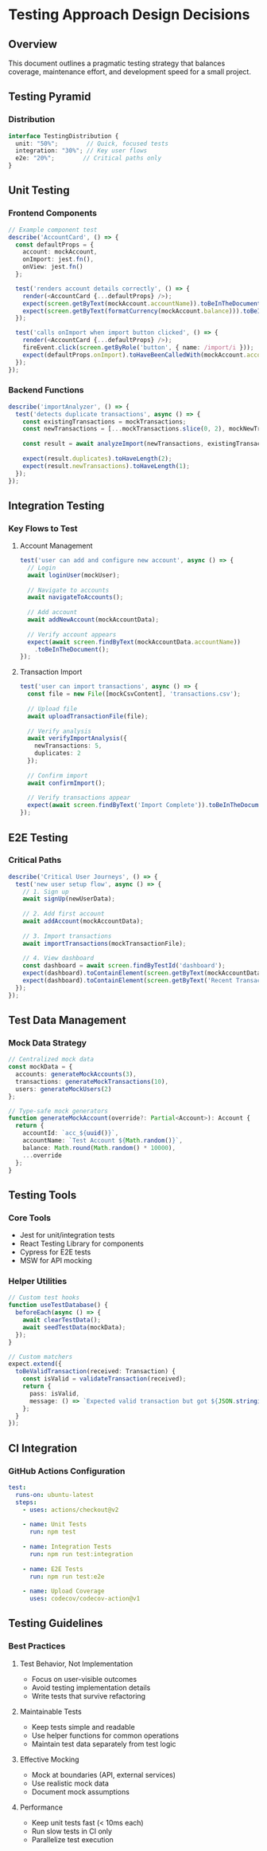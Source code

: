# Testing Approach Design Decisions

## Overview
This document outlines a pragmatic testing strategy that balances coverage, maintenance effort, and development speed for a small project.

## Testing Pyramid

### Distribution
```typescript
interface TestingDistribution {
  unit: "50%";        // Quick, focused tests
  integration: "30%"; // Key user flows
  e2e: "20%";        // Critical paths only
}
```

## Unit Testing

### Frontend Components
```typescript
// Example component test
describe('AccountCard', () => {
  const defaultProps = {
    account: mockAccount,
    onImport: jest.fn(),
    onView: jest.fn()
  };

  test('renders account details correctly', () => {
    render(<AccountCard {...defaultProps} />);
    expect(screen.getByText(mockAccount.accountName)).toBeInTheDocument();
    expect(screen.getByText(formatCurrency(mockAccount.balance))).toBeInTheDocument();
  });

  test('calls onImport when import button clicked', () => {
    render(<AccountCard {...defaultProps} />);
    fireEvent.click(screen.getByRole('button', { name: /import/i }));
    expect(defaultProps.onImport).toHaveBeenCalledWith(mockAccount.accountId);
  });
});
```

### Backend Functions
```typescript
describe('importAnalyzer', () => {
  test('detects duplicate transactions', async () => {
    const existingTransactions = mockTransactions;
    const newTransactions = [...mockTransactions.slice(0, 2), mockNewTransaction];
    
    const result = await analyzeImport(newTransactions, existingTransactions);
    
    expect(result.duplicates).toHaveLength(2);
    expect(result.newTransactions).toHaveLength(1);
  });
});
```

## Integration Testing

### Key Flows to Test
1. Account Management
   ```typescript
   test('user can add and configure new account', async () => {
     // Login
     await loginUser(mockUser);
     
     // Navigate to accounts
     await navigateToAccounts();
     
     // Add account
     await addNewAccount(mockAccountData);
     
     // Verify account appears
     expect(await screen.findByText(mockAccountData.accountName))
       .toBeInTheDocument();
   });
   ```

2. Transaction Import
   ```typescript
   test('user can import transactions', async () => {
     const file = new File([mockCsvContent], 'transactions.csv');
     
     // Upload file
     await uploadTransactionFile(file);
     
     // Verify analysis
     await verifyImportAnalysis({
       newTransactions: 5,
       duplicates: 2
     });
     
     // Confirm import
     await confirmImport();
     
     // Verify transactions appear
     expect(await screen.findByText('Import Complete')).toBeInTheDocument();
   });
   ```

## E2E Testing

### Critical Paths
```typescript
describe('Critical User Journeys', () => {
  test('new user setup flow', async () => {
    // 1. Sign up
    await signUp(newUserData);
    
    // 2. Add first account
    await addAccount(mockAccountData);
    
    // 3. Import transactions
    await importTransactions(mockTransactionFile);
    
    // 4. View dashboard
    const dashboard = await screen.findByTestId('dashboard');
    expect(dashboard).toContainElement(screen.getByText(mockAccountData.accountName));
    expect(dashboard).toContainElement(screen.getByText('Recent Transactions'));
  });
});
```

## Test Data Management

### Mock Data Strategy
```typescript
// Centralized mock data
const mockData = {
  accounts: generateMockAccounts(3),
  transactions: generateMockTransactions(10),
  users: generateMockUsers(2)
};

// Type-safe mock generators
function generateMockAccount(override?: Partial<Account>): Account {
  return {
    accountId: `acc_${uuid()}`,
    accountName: `Test Account ${Math.random()}`,
    balance: Math.round(Math.random() * 10000),
    ...override
  };
}
```

## Testing Tools

### Core Tools
- Jest for unit/integration tests
- React Testing Library for components
- Cypress for E2E tests
- MSW for API mocking

### Helper Utilities
```typescript
// Custom test hooks
function useTestDatabase() {
  beforeEach(async () => {
    await clearTestData();
    await seedTestData(mockData);
  });
}

// Custom matchers
expect.extend({
  toBeValidTransaction(received: Transaction) {
    const isValid = validateTransaction(received);
    return {
      pass: isValid,
      message: () => `Expected valid transaction but got ${JSON.stringify(received)}`
    };
  }
});
```

## CI Integration

### GitHub Actions Configuration
```yaml
test:
  runs-on: ubuntu-latest
  steps:
    - uses: actions/checkout@v2
    
    - name: Unit Tests
      run: npm test
      
    - name: Integration Tests
      run: npm run test:integration
      
    - name: E2E Tests
      run: npm run test:e2e
      
    - name: Upload Coverage
      uses: codecov/codecov-action@v1
```

## Testing Guidelines

### Best Practices
1. Test Behavior, Not Implementation
   - Focus on user-visible outcomes
   - Avoid testing implementation details
   - Write tests that survive refactoring

2. Maintainable Tests
   - Keep tests simple and readable
   - Use helper functions for common operations
   - Maintain test data separately from test logic

3. Effective Mocking
   - Mock at boundaries (API, external services)
   - Use realistic mock data
   - Document mock assumptions

4. Performance
   - Keep unit tests fast (< 10ms each)
   - Run slow tests in CI only
   - Parallelize test execution 